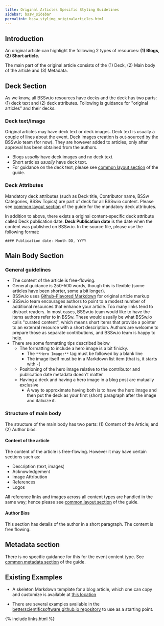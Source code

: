 ```yaml
---
title: Original Articles Specific Styling Guidelines
sidebar: bssw_sidebar
permalink: bssw_styling_originalarticles.html
---
```


## Introduction

An original article can highlight the following 2 types of resources: **(1) Blogs, (2) Short article.**

The main part of the original article consists of the (1) Deck, (2) Main body of the article and (3) Metadata. 

## Deck Section
As we know, all BSSw.io resources have decks and the deck has two parts: (1) deck text and (2) deck attributes. Following is guidance for "original articles" and their decks.

### Deck text/image
Original articles may have deck text or deck images. Deck text is usually a couple of lines about the event. Deck images creation is out-sourced by the BSSw.io team (for now). They are however added to articles, only after approval has been obtained from the authors.
 * Blogs *usually* have deck images and no deck text. 
 * Short articles *usually* have deck text. 
 * For guidance on the deck text, please see [common layout section](bssw_styling_common.html) of the guide.

### Deck Attributes

Mandatory deck attributes (such as Deck title, Contributor name, BSSw Categories, BSSw Topics) are part of deck for all BSSw.io content. Please see [common layout section](bssw_styling_common.html) of the guide for the mandatory deck attributes.

In addition to above, there exists a original content-specific deck attribute called Deck publication date. **Deck Publication date** is the date when the content was published on BSSw.io. In the source file, please use the following format:
````
#### Publication date: Month DD, YYYY
````

## Main Body Section

### General guidelines
* The content of the article is free-flowing.
* General guidance is 250-500 words, though this is flexible (some articles have been shorter, some a bit longer). 
* BSSw.io uses [Github-Flavored Markdown](https://guides.github.com/features/mastering-markdown/) for original article markup
* BSSw.io team encourages authors to point to a modest number of additional resources that enhance your article. Too many links tend to distract readers.  In most cases, BSSw.io team would like to have the items authors refer to in BSSw.  These would usually be what BSSw.io calls "curated content", which means short items that provide a pointer to an extenral resource with a short description.  Authors are welcome to prepare those as separate contributions, and BSSw.io team is happy to help.
* There are some formatting tips described below
   -  The formatting to include a hero image is a bit finicky.
      * The `**Hero Image:**` tag must be followed by a blank line
      * The image itself must be in a Markdown list item (that is, it starts with `-`)
   -  Positioning of the hero image relative to the contributor and publication date metadata doesn't matter
   -  Having a deck and having a hero image in a blog post are mutually exclusive
      * A way to approximate having both is to have the hero image and then put the deck as your first (short) paragraph after the image and italicize it.

### Structure of main body
The structure of the main body has two parts: (1) Content of the Article; and (2) Author bios. 

#### Content of the article
The content of the article is free-flowing. However it may have certain sections such as:
* Description (text, images)
* Acknowledgement
* Image Attribution
* References
* Logos

All reference links and images across all content types are handled in the same way; hence please see [common layout section](bssw_styling_common.html) of the guide.

#### Author Bios
This section has details of the author in a short paragraph. The content is free flowing.

## Metadata section
There is no specific guidance for this for the event content type. See [common metadata section](bssw_content_metadata.html) of the guide.

## Existing Examples

* A skeleton Markdown template for a blog article, which one can copy and customize is available at [this location](https://github.com/betterscientificsoftware/betterscientificsoftware.github.io/blob/master/Articles/Blog/BlogArticleSkeletonA.md)

* There are several examples available in the [betterscientificsoftware.github.io repository](https://github.com/betterscientificsoftware/betterscientificsoftware.github.io) to use as a starting point.




{% include links.html %}
